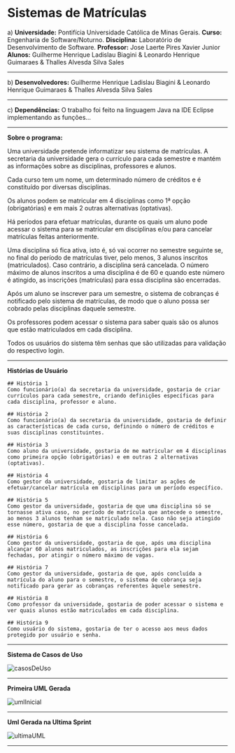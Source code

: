 # Sistemas de Matrículas 

a) **Universidade:** Pontifícia Universidade Católica de Minas Gerais. 
**Curso:** Engenharia de Software/Noturno. 
**Disciplina:** Laboratório de Desenvolvimento de Software. **Professor:** Jose Laerte Pires Xavier Junior 
**Alunos:** Guilherme Henrique Ladislau Biagini & Leonardo Henrique Guimaraes & Thalles Alvesda Silva Sales

---------------------------------------------------------------------------------------------------------------------------------

b) **Desenvolvedores:** Guilherme Henrique Ladislau Biagini & Leonardo Henrique Guimaraes & Thalles Alvesda Silva Sales

---------------------------------------------------------------------------------------------------------------------------------

c) **Dependências:** O  trabalho foi feito na linguagem Java na IDE Eclipse implementando as funções...

---------------------------------------------------------------------------------------------------------------------------------

**Sobre o programa:**

Uma universidade pretende informatizar seu sistema de matrículas. A secretaria da universidade gera o currículo para cada semestre e mantém as informações sobre as disciplinas, professores e alunos.

Cada curso tem um nome, um determinado número de créditos e é constituído por diversas disciplinas.

Os alunos podem se matricular em 4 disciplinas como 1ª opção (obrigatórias) e em mais 2 outras alternativas (optativas).

Há períodos para efetuar matrículas, durante os quais um aluno pode acessar o sistema para se matricular em disciplinas e/ou para cancelar matrículas feitas anteriormente.

Uma disciplina só fica ativa, isto é, só vai ocorrer no semestre seguinte se, no final do período de matrículas tiver, pelo menos, 3 alunos inscritos (matriculados). Caso contrário, a disciplina será cancelada. O número máximo de alunos inscritos a uma disciplina é de 60 e quando este número é atingido, as inscrições (matrículas) para essa disciplina são encerradas.

Após um aluno se inscrever para um semestre, o sistema de cobranças é notificado pelo sistema de matrículas, de modo que o aluno possa ser cobrado pelas disciplinas daquele semestre.

Os professores podem acessar o sistema para saber quais são os alunos que estão matriculados em cada disciplina.

Todos os usuários do sistema têm senhas que são utilizadas para validação do respectivo login.

--------------------------------------------------------------------------------------------------------------------------------------

**Histórias de Usuário**  
```
## História 1
Como funcionário(a) da secretaria da universidade, gostaria de criar currículos para cada semestre, criando definições específicas para cada disciplina, professor e aluno.

## História 2
Como funcionário(a) da secretaria da universidade, gostaria de definir as características de cada curso, definindo o número de créditos e suas disciplinas constituintes.

## História 3
Como aluno da universidade, gostaria de me matricular em 4 disciplinas como primeira opção (obrigatórias) e em outras 2 alternativas (optativas).

## História 4
Como gestor da universidade, gostaria de limitar as ações de efetuar/cancelar matrícula em disciplinas para um período específico.

## História 5
Como gestor da universidade, gostaria de que uma disciplina só se tornasse ativa caso, no período de matrícula que antecede o semestre, ao menos 3 alunos tenham se matriculado nela. Caso não seja atingido esse número, gostaria de que a disciplina fosse cancelada.

## História 6
Como gestor da universidade, gostaria de que, após uma disciplina alcançar 60 alunos matriculados, as inscrições para ela sejam fechadas, por atingir o número máximo de vagas.

## História 7
Como gestor da universidade, gostaria de que, após concluída a matrícula do aluno para o semestre, o sistema de cobrança seja notificado para gerar as cobranças referentes àquele semestre.

## História 8
Como professor da universidade, gostaria de poder acessar o sistema e ver quais alunos estão matriculados em cada disciplina.

## História 9
Como usuário do sistema, gostaria de ter o acesso aos meus dados protegido por usuário e senha.

```

----------------------------------------------------------------------------------------------------------------------------------------
**Sistema de Casos de Uso**

![casosDeUso](https://user-images.githubusercontent.com/38760047/132139391-e39fdeee-822f-43cf-9d68-7ffab56f7459.PNG)

----------------------------------------------------------------------------------------------------------------------------------------
**Primeira UML Gerada**

![umlInicial](https://user-images.githubusercontent.com/38760047/132139623-88ae4b35-8de9-4a9f-9d33-a6978c02fc85.PNG)

----------------------------------------------------------------------------------------------------------------------------------------
**Uml Gerada na Ultima Sprint**

![ultimaUML](https://user-images.githubusercontent.com/38760047/132148493-803d0b89-9198-43e5-81ed-8cbac1902356.PNG)

----------------------------------------------------------------------------------------------------------------------------------------
